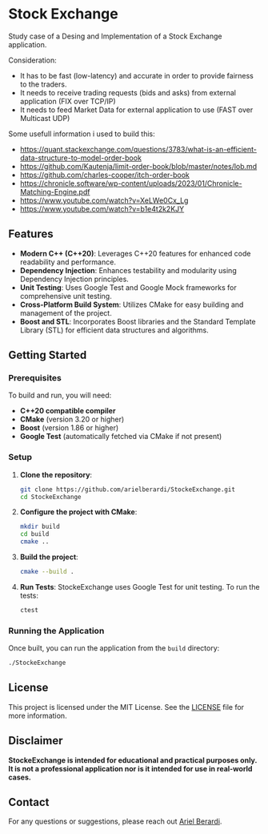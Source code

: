# Stock Exchange

Study case of a Desing and Implementation of a Stock Exchange application.

Consideration:
- It has to be fast (low-latency) and accurate in order to provide fairness to the traders.
- It needs to receive trading requests (bids and asks) from external application (FIX over TCP/IP)
- It needs to feed Market Data for external application to use (FAST over Multicast UDP)

Some usefull information i used to build this:
- https://quant.stackexchange.com/questions/3783/what-is-an-efficient-data-structure-to-model-order-book
- https://github.com/Kautenja/limit-order-book/blob/master/notes/lob.md
- https://github.com/charles-cooper/itch-order-book
- https://chronicle.software/wp-content/uploads/2023/01/Chronicle-Matching-Engine.pdf
- https://www.youtube.com/watch?v=XeLWe0Cx_Lg
- https://www.youtube.com/watch?v=b1e4t2k2KJY


## Features

- **Modern C++ (C++20)**: Leverages C++20 features for enhanced code readability and performance.
- **Dependency Injection**: Enhances testability and modularity using Dependency Injection principles.
- **Unit Testing**: Uses Google Test and Google Mock frameworks for comprehensive unit testing.
- **Cross-Platform Build System**: Utilizes CMake for easy building and management of the project.
- **Boost and STL**: Incorporates Boost libraries and the Standard Template Library (STL) for efficient data structures and algorithms.

## Getting Started

### Prerequisites

To build and run, you will need:

- **C++20 compatible compiler**
- **CMake** (version 3.20 or higher)
- **Boost** (version 1.86 or higher)
- **Google Test** (automatically fetched via CMake if not present)

### Setup

1. **Clone the repository**:
   ```bash
   git clone https://github.com/arielberardi/StockeExchange.git
   cd StockeExchange
   ```

2. **Configure the project with CMake**:
   ```bash
   mkdir build
   cd build
   cmake ..
   ```

3. **Build the project**:
   ```bash
   cmake --build .
   ```

4. **Run Tests**:
   StockeExchange uses Google Test for unit testing. To run the tests:
   ```bash
   ctest
   ```

### Running the Application

Once built, you can run the application from the `build` directory:

```bash
./StockeExchange
```

## License

This project is licensed under the MIT License. See the [LICENSE](LICENSE) file for more information.

## Disclaimer

**StockeExchange is intended for educational and practical purposes only. It is not a professional application nor is it intended for use in real-world cases.**

## Contact

For any questions or suggestions, please reach out [Ariel Berardi](https://www.linkedin.com/in/aberardi95/).
